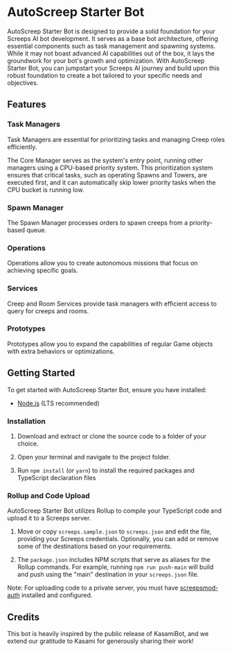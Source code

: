 # AutoScreep Starter Bot

AutoScreep Starter Bot is designed to provide a solid foundation for your Screeps AI bot development. It serves as a base bot architecture, offering essential components such as task management and spawning systems. While it may not boast advanced AI capabilities out of the box, it lays the groundwork for your bot's growth and optimization. With AutoScreep Starter Bot, you can jumpstart your Screeps AI journey and build upon this robust foundation to create a bot tailored to your specific needs and objectives.

## Features

### Task Managers

Task Managers are essential for prioritizing tasks and managing Creep roles efficiently.

The Core Manager serves as the system's entry point, running other managers using a CPU-based priority system. This prioritization system ensures that critical tasks, such as operating Spawns and Towers, are executed first, and it can automatically skip lower priority tasks when the CPU bucket is running low.

### Spawn Manager

The Spawn Manager processes orders to spawn creeps from a priority-based queue.

### Operations

Operations allow you to create autonomous missions that focus on achieving specific goals.

### Services

Creep and Room Services provide task managers with efficient access to query for creeps and rooms.

### Prototypes

Prototypes allow you to expand the capabilities of regular Game objects with extra behaviors or optimizations.

## Getting Started

To get started with AutoScreep Starter Bot, ensure you have installed:

- [Node.js](https://nodejs.org/en/download) (LTS recommended)

### Installation

1. Download and extract or clone the source code to a folder of your choice.

2. Open your terminal and navigate to the project folder.

3. Run `npm install` (or `yarn`) to install the required packages and TypeScript declaration files

### Rollup and Code Upload

AutoScreep Starter Bot utilizes Rollup to compile your TypeScript code and upload it to a Screeps server.

1. Move or copy `screeps.sample.json` to `screeps.json` and edit the file, providing your Screeps credentials. Optionally, you can add or remove some of the destinations based on your requirements.

2. The `package.json` includes NPM scripts that serve as aliases for the Rollup commands. For example, running `npm run push-main` will build and push using the "main" destination in your `screeps.json` file.

Note: For uploading code to a private server, you must have [screepsmod-auth](https://github.com/ScreepsMods/screepsmod-auth) installed and configured.

## Credits

This bot is heavily inspired by the public release of KasamiBot, and we extend our gratitude to Kasami for generously sharing their work!
